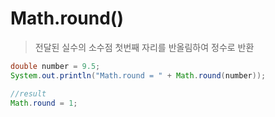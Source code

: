 # Math.round()
> 전달된 실수의 소수점 첫번째 자리를 반올림하여 정수로 반환

```java
double number = 9.5;
System.out.println("Math.round = " + Math.round(number));

//result
Math.round = 1;
```